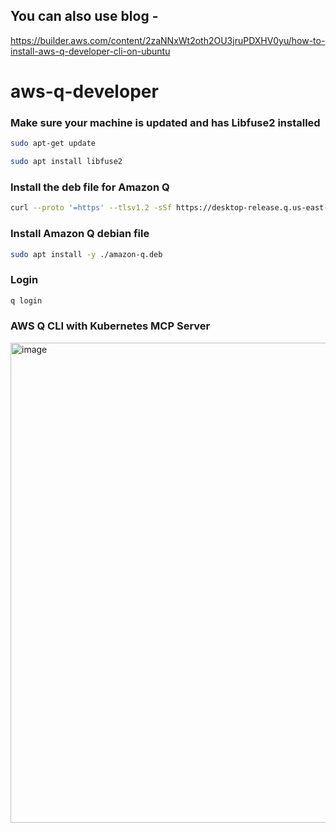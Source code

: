 ## You can also use blog - 

https://builder.aws.com/content/2zaNNxWt2oth2OU3jruPDXHV0yu/how-to-install-aws-q-developer-cli-on-ubuntu

# aws-q-developer

### Make sure your machine is updated and has Libfuse2 installed

````bash
sudo apt-get update
````

`````bash
sudo apt install libfuse2

`````

### Install the deb file for Amazon Q

````bash
curl --proto '=https' --tlsv1.2 -sSf https://desktop-release.q.us-east-1.amazonaws.com/latest/amazon-q.deb -o amazon-q.deb
````

### Install Amazon Q debian file

````bash
sudo apt install -y ./amazon-q.deb
````

### Login 

````bash
q login
````


### AWS Q CLI with Kubernetes MCP Server

<img width="1752" height="768" alt="image" src="https://github.com/user-attachments/assets/d607c4f3-4004-4481-9a1f-f6d3534b84eb" />


